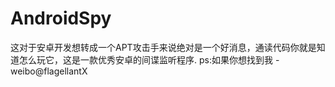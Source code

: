 # AndroidSpy
这对于安卓开发想转成一个APT攻击手来说绝对是一个好消息，通读代码你就是知道怎么玩它，这是一款优秀安卓的间谍监听程序. 
ps:如果你想找到我 - weibo@flagellantX
